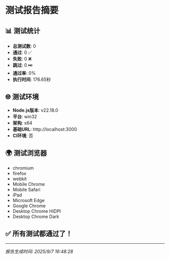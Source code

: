 # 测试报告摘要

## 📊 测试统计

- **总测试数**: 0
- **通过**: 0 ✅
- **失败**: 0 ❌
- **跳过**: 0 ⏭️
- **通过率**: 0%
- **执行时间**: 176.65秒

## 🌐 测试环境

- **Node.js版本**: v22.18.0
- **平台**: win32
- **架构**: x64
- **基础URL**: http://localhost:3000
- **CI环境**: 否

## 🌍 测试浏览器

- chromium
- firefox
- webkit
- Mobile Chrome
- Mobile Safari
- iPad
- Microsoft Edge
- Google Chrome
- Desktop Chrome HiDPI
- Desktop Chrome Dark

## ✅ 所有测试都通过了！

---

*报告生成时间: 2025/9/7 16:48:28*
